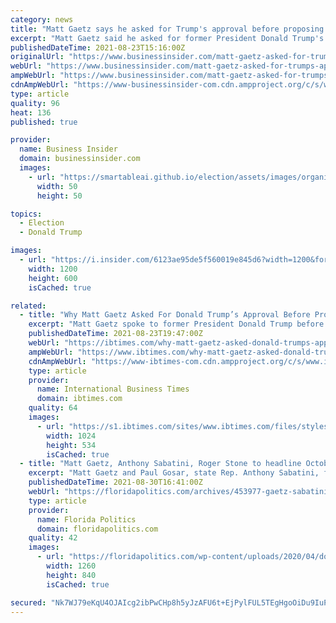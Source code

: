 ```yaml
---
category: news
title: "Matt Gaetz says he asked for Trump's approval before proposing to Ginger Luckey, who eloped with him amid a sex trafficking probe"
excerpt: "Matt Gaetz said he asked for former President Donald Trump's approval before proposing to his now-wife Ginger Luckey, with whom he eloped over the weekend amid a federal sex"
publishedDateTime: 2021-08-23T15:16:00Z
originalUrl: "https://www.businessinsider.com/matt-gaetz-asked-for-trumps-approval-before-proposing-to-ginger-luckey-2021-8"
webUrl: "https://www.businessinsider.com/matt-gaetz-asked-for-trumps-approval-before-proposing-to-ginger-luckey-2021-8"
ampWebUrl: "https://www.businessinsider.com/matt-gaetz-asked-for-trumps-approval-before-proposing-to-ginger-luckey-2021-8?amp"
cdnAmpWebUrl: "https://www-businessinsider-com.cdn.ampproject.org/c/s/www.businessinsider.com/matt-gaetz-asked-for-trumps-approval-before-proposing-to-ginger-luckey-2021-8?amp"
type: article
quality: 96
heat: 136
published: true

provider:
  name: Business Insider
  domain: businessinsider.com
  images:
    - url: "https://smartableai.github.io/election/assets/images/organizations/businessinsider.com-50x50.jpg"
      width: 50
      height: 50

topics:
  - Election
  - Donald Trump

images:
  - url: "https://i.insider.com/6123ae95de5f560019e845d6?width=1200&format=jpeg"
    width: 1200
    height: 600
    isCached: true

related:
  - title: "Why Matt Gaetz Asked For Donald Trump’s Approval Before Proposing To Girlfriend Ginger Luckey"
    excerpt: "Matt Gaetz spoke to former President Donald Trump before he proposed to his girlfriend, who Gaetz met at Mar-a-Lago."
    publishedDateTime: 2021-08-23T19:47:00Z
    webUrl: "https://ibtimes.com/why-matt-gaetz-asked-donald-trumps-approval-proposing-girlfriend-ginger-luckey-3279359"
    ampWebUrl: "https://www.ibtimes.com/why-matt-gaetz-asked-donald-trumps-approval-proposing-girlfriend-ginger-luckey-3279359?amp=1"
    cdnAmpWebUrl: "https://www-ibtimes-com.cdn.ampproject.org/c/s/www.ibtimes.com/why-matt-gaetz-asked-donald-trumps-approval-proposing-girlfriend-ginger-luckey-3279359?amp=1"
    type: article
    provider:
      name: International Business Times
      domain: ibtimes.com
    quality: 64
    images:
      - url: "https://s1.ibtimes.com/sites/www.ibtimes.com/files/styles/full/public/2020/08/24/matt-gaetz-a-us-congressman-from-florida-addressed.jpg"
        width: 1024
        height: 534
        isCached: true
  - title: "Matt Gaetz, Anthony Sabatini, Roger Stone to headline October conference at Trump National Doral"
    excerpt: "Matt Gaetz and Paul Gosar, state Rep. Anthony Sabatini, former National Security Adviser Mike Flynn and longtime Trump ally Roger Stone will all be on hand for the event. The gathering will take place Oct."
    publishedDateTime: 2021-08-30T16:41:00Z
    webUrl: "https://floridapolitics.com/archives/453977-gaetz-sabatini-stone-trump-doral/"
    type: article
    provider:
      name: Florida Politics
      domain: floridapolitics.com
    quality: 42
    images:
      - url: "https://floridapolitics.com/wp-content/uploads/2020/04/doral.jpg"
        width: 1260
        height: 840
        isCached: true

secured: "Nk7WJ79eKqU4OJAIcg2ibPwCHp8h5yJzAFU6t+EjPylFUL5TEgHgoOiDu9IuPT6xnMFtKToFV9BX+du1K2MgQIYGsUJk+IYPm3GSdKlf0v5CQGd06RIKVyJEGaWNxnkP2IlJ6WhDfjyDDFn69PiXMQSH+suAkqFi+9c24FhEBfIX6hSlvEOtkc5fw4kgGQfwexELdAc0SdqWwlWyQ51V/7/NRkbnSe3rL/x1k7z3wvmKEhlAK0+ssz6sMnf+z3LvmP36yGe0f3j37g8F+7sx3/W2laodkUWO9ngyLb2Sv7PMRjBuRbArgsxdBh65ajBf7fi094iTXePnftfPZx6780/tAjohWcl+I4HKF6oHmpI=;YNmvNqFg8ppbmKIclueLtQ=="
---
```



